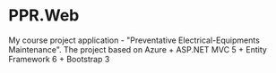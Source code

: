 # PPR.Web
My course project application - "Preventative Electrical-Equipments Maintenance".
The project based on Azure + ASP.NET MVC 5 + Entity Framework 6 + Bootstrap 3
